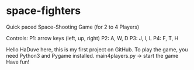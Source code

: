# space-fighters
Quick paced Space-Shooting Game (for 2 to 4 Players)

Controls:
P1: arrow keys (left, up, right)
P2: A, W, D
P3: J, I, L
P4: F, T, H

Hello HaDuve here,
this is my first project on GitHub.
To play the game, you need Python3 and Pygame installed.
main4players.py -> start the game
Have fun!
